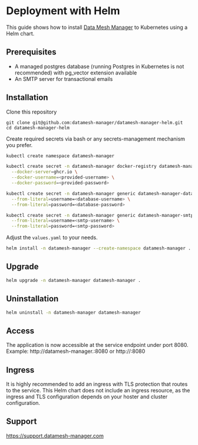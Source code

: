 # Deployment with Helm

This guide shows how to install [Data Mesh Manager](https://datamesh-manager.com/) to Kubernetes using a Helm chart.

## Prerequisites

- A managed postgres database (running Postgres in Kubernetes is not recommended) with pg_vector extension available
- An SMTP server for transactional emails

## Installation

Clone this repository
```
git clone git@github.com:datamesh-manager/datamesh-manager-helm.git
cd datamesh-manager-helm
```

Create required secrets via bash or any secrets-management mechanism you prefer.

```bash
kubectl create namespace datamesh-manager
```

```bash
kubectl create secret -n datamesh-manager docker-registry datamesh-manager-registry \
  --docker-server=ghcr.io \
  --docker-username=<provided-username> \
  --docker-password=<provided-password> 

kubectl create secret -n datamesh-manager generic datamesh-manager-database \
  --from-literal=username=<database-username> \
  --from-literal=password=<database-password>

kubectl create secret -n datamesh-manager generic datamesh-manager-smtp \
  --from-literal=username=<smtp-username> \
  --from-literal=password=<smtp-password>
```

Adjust the `values.yaml` to your needs.

```bash
helm install -n datamesh-manager --create-namespace datamesh-manager .
```

## Upgrade

```bash
helm upgrade -n datamesh-manager datamesh-manager .
```

## Uninstallation

```bash
helm uninstall -n datamesh-manager datamesh-manager
```


## Access

The application is now accessible at the service endpoint under port 8080.
Example: http://datamesh-manager.<your-dns-zone>:8080 or http://<service-ip-address>:8080

## Ingress

It is highly recommended to add an ingress with TLS protection that routes to the service.
This Helm chart does not include an ingress resource, as the ingress and TLS configuration depends on your hoster and cluster configuration.

## Support

https://support.datamesh-manager.com



